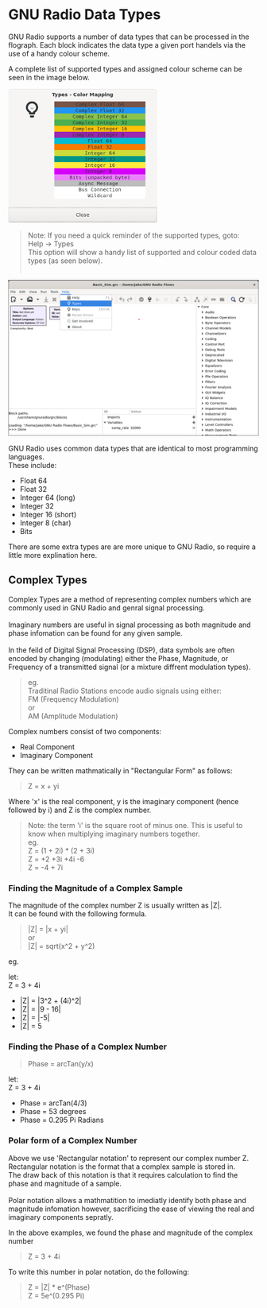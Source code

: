 # GNU Radio Data Types
GNU Radio supports a number of data types that can be processed in the flograph. Each block indicates the data type a given port handels via the use of a handy colour scheme.<br>

A complete list of supported types and assigned colour scheme can be seen in the image below.
<br>

<img src="../img/GUI-Tips/DataType_List.png" width="300px">

<br>

> Note: If you need a quick reminder of the supported types, goto:<br>
Help -> Types<br>
This option will show a handy list of supported and colour coded data types (as seen below).<br><br>
<img src="../img/GUI-Tips/DataType_help_dropdown.png">

GNU Radio uses common data types that are identical to most programming languages.<br> 
These include:
* Float 64
* Float 32
* Integer 64 (long)
* Integer 32
* Integer 16 (short)
* Integer 8 (char)
* Bits

There are some extra types are are more unique to GNU Radio, so require a little more explination here.

## Complex Types
Complex Types are a method of representing complex numbers which are commonly used in GNU Radio and genral signal processing.
<br><br>
Imaginary numbers are useful in signal processing as both magnitude and phase infomation can be found for any given sample.<br>
<br>
In the feild of Digital Signal Processing (DSP), data symbols are often encoded by changing (modulating) either the Phase, Magnitude, or Frequency of a transmitted signal (or a mixture diffrent modulation types).
>eg.<br> 
>Traditinal Radio Stations encode audio signals using either:<br>
>FM (Frequency Modulation) <br>or<br>
>AM (Amplitude Modulation)

Complex numbers consist of two components:
* Real Component
* Imaginary Component

They can be written mathmatically in "Rectangular Form" as follows:<br>
> Z = x + yi<br>

Where 'x' is the real component, y is the imaginary component (hence followed by i) and Z is the complex number.

> Note: the term 'i' is the square root of minus one. This is useful to know when multiplying imaginary numbers together.<br>
eg. <br>
Z = (1 + 2i) * (2 + 3i) <br>
Z = +2 +3i +4i -6 <br>
Z = -4 + 7i

### Finding the Magnitude of a Complex Sample

The magnitude of the complex number Z is usually written as |Z|.<br>
It can be found with the following formula.

>|Z| = |x + yi| <br>
>or<br> 
>|Z| = sqrt(x^2 + y^2)

eg. <br>

let: <br>
Z = 3 + 4i<br>
* |Z| = |3^2 + (4i)^2|<br>
* |Z| = |9 - 16|<br>
* |Z| = |-5|
* |Z| = 5

### Finding the Phase of a Complex Number
>Phase = arcTan(y/x)

let:<br>
Z = 3 + 4i

* Phase = arcTan(4/3)
* Phase = 53 degrees
* Phase = 0.295 Pi Radians

### Polar form of a Complex Number
Above we use 'Rectangular notation' to represent our complex number Z.<br>
Rectangular notation is the format that a complex sample is stored in.<br>
The draw back of this notation is that it requires calculation to find the phase and magnitude of a sample.<br>
<br>
Polar notation allows a mathmatition to imediatly identify both phase and magnitude infomation however, sacrificing the ease of viewing the real and imaginary components sepratly.<br>

In the above examples, we found the phase and magnitude of the complex number<br>
> Z = 3 + 4i<br>

To write this number in polar notation, do the following:
> Z = |Z| * e^(Phase)<br>
> Z = 5e^(0.295 Pi)

